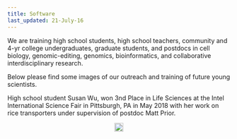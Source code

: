 ```yaml
---
title: Software
last_updated: 21-July-16
---
```



We are training high school students, high school teachers, community  and 4-yr college undergraduates, graduate students, and postdocs in cell biology, genomic-editing, genomics, bioinformatics, and collaborative interdisciplinary research.

Below please find some images of our outreach and training of future young scientists.



High school student Susan Wu, won 3nd Place in Life Sciences at the Intel International Science Fair in Pittsburgh, PA in May 2018 with her work on rice transporters under supervision of postdoc Matt Prior. 

<p align="center">
<img title="MPSS" src="../plantsecretome/MPSS.png" width="20"/>
</p>

